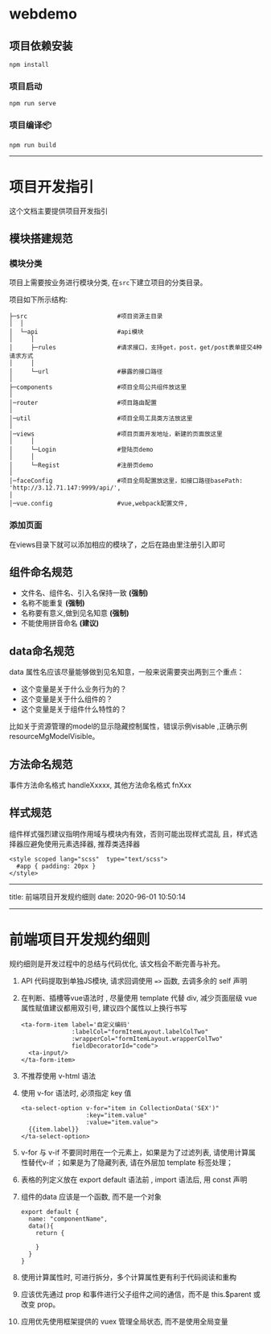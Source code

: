 # webdemo

## 项目依赖安装

```
npm install
```

### 项目启动

```
npm run serve
```

### 项目编译📦

```
npm run build
```

---

# 项目开发指引

这个文档主要提供项目开发指引

## 模块搭建规范

### 模块分类

项目上需要按业务进行模块分类, 在`src`下建立项目的分类目录。

项目如下所示结构:

```
├─src                         #项目资源主目录
│  │
│  └─api                      #api模块
│     │
│     ├─rules                 #请求接口，支持get，post，get/post表单提交4种请求方式
│     │
│     └─url                   #暴露的接口路径
│
├─components                  #项目全局公共组件放这里
│
│─router                      #项目路由配置
│
│─util                        #项目全局工具类方法放这里
│
│─views                       #项目页面开发地址，新建的页面放这里
│     │
│     └─Login                 #登陆页demo
│     │
│     └─Regist                #注册页demo
│
│─faceConfig                  #项目全局配置放这里，如接口路径basePath: 'http://3.12.71.147:9999/api/',
│
│─vue.config                  #vue,webpack配置文件,

```

### 添加页面

在views目录下就可以添加相应的模块了，之后在路由里注册引入即可

## 组件命名规范

* 文件名、组件名、引入名保持一致 **(强制)**
* 名称不能重复 **(强制)**
* 名称要有意义,做到见名知意 **(强制)**
* 不能使用拼音命名 **(建议)**

## data命名规范

data 属性名应该尽量能够做到见名知意，一般来说需要突出两到三个重点：

* 这个变量是关于什么业务行为的？
* 这个变量是关于什么组件的？
* 这个变量是关于组件什么特性的？

比如关于资源管理的model的显示隐藏控制属性，错误示例visable ,正确示例resourceMgModelVisible。

## 方法命名规范

事件方法命名格式 handleXxxxx, 其他方法命名格式 fnXxx

## 样式规范

组件样式强烈建议指明作用域与模块内有效，否则可能出现样式混乱
且，样式选择器应避免使用元素选择器, 推荐类选择器

```
<style scoped lang="scss"  type="text/scss">
  #app { padding: 20px }
</style>
```

---
title: 前端项目开发规约细则
date: 2020-96-01 10:50:14

---

# 前端项目开发规约细则

规约细则是开发过程中的总结与代码优化, 该文档会不断完善与补充。

1. API 代码提取到单独JS模块, 请求回调使用 ```=>``` 函数, 去调多余的 self 声明
2. 在判断、插槽等vue语法时 , 尽量使用 template 代替 div, 减少页面层级
    vue 属性赋值建议都用双引号, 建议四个属性以上换行书写

    ```
    <ta-form-item label='自定义编码'
                  :labelCol="formItemLayout.labelColTwo"
                  :wrapperCol="formItemLayout.wrapperColTwo"
                  fieldDecoratorId="code">
      <ta-input/>
    </ta-form-item>
    ```

3. 不推荐使用 v-html 语法
4. 使用 v-for 语法时, 必须指定 key 值

    ```
    <ta-select-option v-for="item in CollectionData('SEX')"
                      :key="item.value"
                      :value="item.value">
      {{item.label}}
    </ta-select-option>
    ```

5. v-for 与 v-if 不要同时用在一个元素上，如果是为了过滤列表, 请使用计算属性替代v-if ；如果是为了隐藏列表, 请在外层加 template 标签处理；
6. 表格的列定义放在 export default 语法前 , import 语法后, 用 const 声明
7. 组件的data 应该是一个函数, 而不是一个对象

    ```
    export default {
      name: "componentName",
      data(){
        return {

        }
      }
    }
    ```

8. 使用计算属性时, 可进行拆分，多个计算属性更有利于代码阅读和重构
9. 应该优先通过 prop 和事件进行父子组件之间的通信，而不是 this.$parent 或改变 prop。
10. 应用优先使用框架提供的 vuex 管理全局状态, 而不是使用全局变量
